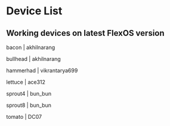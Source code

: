 # Device List #

## Working devices on latest FlexOS version ##

bacon | akhilnarang

bullhead | akhilnarang

hammerhad | vikrantarya699

lettuce | ace312

sprout4 | bun_bun

sprout8 | bun_bun

tomato | DC07

